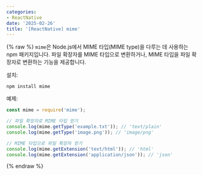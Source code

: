 ```yaml
---
categories:
- ReactNative
date: '2025-02-26'
title: '[ReactNative] mime'
---
```


{% raw %}
`mime`은 Node.js에서 MIME 타입(MIME type)을 다루는 데 사용하는 npm 패키지입니다. 파일 확장자를 MIME 타입으로 변환하거나, MIME 타입을 파일 확장자로 변환하는 기능을 제공합니다.

설치:
```
npm install mime
```

예제:
```javascript
const mime = require('mime');

// 파일 확장자로 MIME 타입 얻기
console.log(mime.getType('example.txt')); // 'text/plain'
console.log(mime.getType('image.png')); // 'image/png'

// MIME 타입으로 파일 확장자 얻기
console.log(mime.getExtension('text/html')); // 'html'
console.log(mime.getExtension('application/json')); // 'json'
```
{% endraw %}